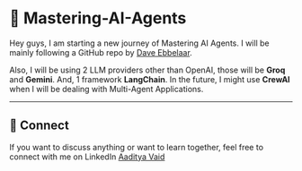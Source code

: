 # 🤖 Mastering-AI-Agents

Hey guys, I am starting a new journey of Mastering AI Agents. I will be mainly following a GitHub repo by [Dave Ebbelaar](https://github.com/daveebbelaar/ai-cookbook).

Also, I will be using 2 LLM providers other than OpenAI, those will be **Groq** and **Gemini**. And, 1 framework **LangChain**. In the future, I might use **CrewAI** when I will be dealing with Multi-Agent Applications.

---

## 🤝 Connect

If you want to discuss anything or want to learn together, feel free to connect with me on LinkedIn [Aaditya Vaid](https://www.linkedin.com/in/aaditya-vaid/)

